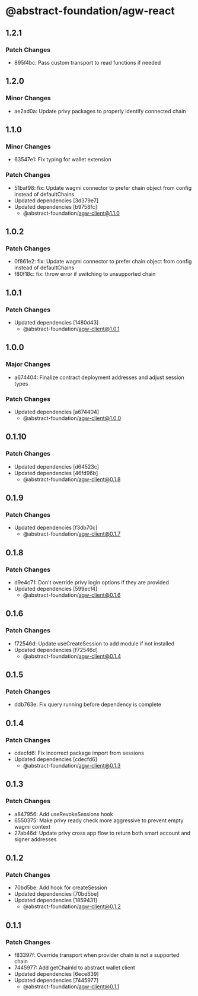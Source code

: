 # @abstract-foundation/agw-react

## 1.2.1

### Patch Changes

- 895f4bc: Pass custom transport to read functions if needed

## 1.2.0

### Minor Changes

- ae2ad0a: Update privy packages to properly identify connected chain

## 1.1.0

### Minor Changes

- 63547e1: Fix typing for wallet extension

### Patch Changes

- 51baf98: fix: Update wagmi connector to prefer chain object from config instead of defaultChains
- Updated dependencies [3d379e7]
- Updated dependencies [b9758fc]
  - @abstract-foundation/agw-client@1.1.0

## 1.0.2

### Patch Changes

- 0f861e2: fix: Update wagmi connector to prefer chain object from config instead of defaultChains
- f80f18c: fix: throw error if switching to unsupported chain

## 1.0.1

### Patch Changes

- Updated dependencies [1480d43]
  - @abstract-foundation/agw-client@1.0.1

## 1.0.0

### Major Changes

- a674404: Finalize contract deployment addresses and adjust session types

### Patch Changes

- Updated dependencies [a674404]
  - @abstract-foundation/agw-client@1.0.0

## 0.1.10

### Patch Changes

- Updated dependencies [d64523c]
- Updated dependencies [46fd96b]
  - @abstract-foundation/agw-client@0.1.8

## 0.1.9

### Patch Changes

- Updated dependencies [f3db70c]
  - @abstract-foundation/agw-client@0.1.7

## 0.1.8

### Patch Changes

- d9e4c71: Don't override privy login options if they are provided
- Updated dependencies [599ecf4]
  - @abstract-foundation/agw-client@0.1.6

## 0.1.6

### Patch Changes

- f72546d: Update useCreateSession to add module if not installed
- Updated dependencies [f72546d]
  - @abstract-foundation/agw-client@0.1.4

## 0.1.5

### Patch Changes

- ddb763e: Fix query running before dependency is complete

## 0.1.4

### Patch Changes

- cdecfd6: Fix incorrect package import from sessions
- Updated dependencies [cdecfd6]
  - @abstract-foundation/agw-client@0.1.3

## 0.1.3

### Patch Changes

- a847956: Add useRevokeSessions hook
- 6550375: Make privy ready check more aggressive to prevent empty wagmi context
- 27ab46d: Update privy cross app flow to return both smart account and signer addresses

## 0.1.2

### Patch Changes

- 70bd5be: Add hook for createSession
- Updated dependencies [70bd5be]
- Updated dependencies [1859431]
  - @abstract-foundation/agw-client@0.1.2

## 0.1.1

### Patch Changes

- f83397f: Override transport when provider chain is not a supported chain
- 7445977: Add getChainId to abstract wallet client
- Updated dependencies [6ece839]
- Updated dependencies [7445977]
  - @abstract-foundation/agw-client@0.1.1
